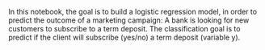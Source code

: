 In this notebook, the goal is to build a logistic regression model, in order to predict the outcome of a marketing campaign: A bank is looking for new customers to subscribe to a term deposit.  The classification goal is to predict if the client will subscribe (yes/no) a term deposit (variable y).



